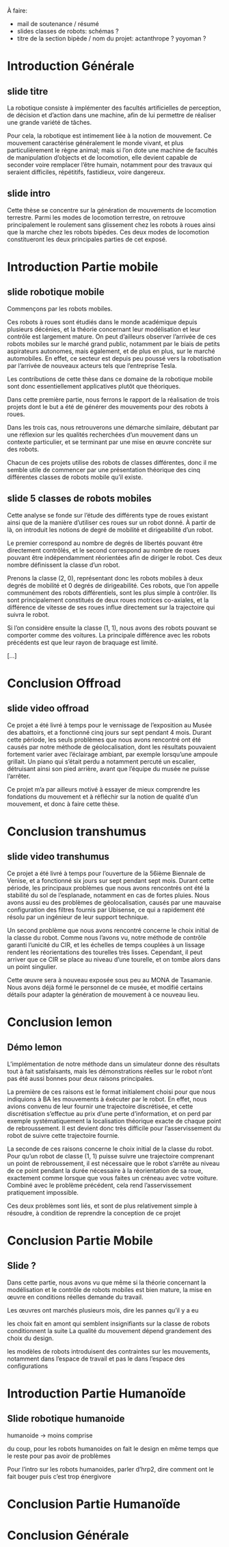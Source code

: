 À faire:

- mail de soutenance / résumé
- slides classes de robots: schémas ?
- titre de la section bipède / nom du projet: actanthrope ? yoyoman ?

# Introduction Générale

## slide titre

La robotique consiste à implémenter des facultés artificielles de perception, de décision et d’action
dans une machine, afin de lui permettre de réaliser une grande variété de tâches.

Pour cela, la robotique est intimement liée à la notion de mouvement. Ce mouvement caractérise généralement
le monde vivant, et plus particulièrement le règne animal; mais si l’on dote une machine de facultés de manipulation
d’objects et de locomotion, elle devient capable de seconder voire remplacer l’être humain, notamment pour des travaux
qui seraient difficiles, répétitifs, fastidieux, voire dangereux.

## slide intro

Cette thèse se concentre sur la génération de mouvements de locomotion terrestre.
Parmi les modes de locomotion terrestre, on retrouve principalement le roulement sans glissement chez les robots à
roues ainsi que la marche chez les robots bipèdes.
Ces deux modes de locomotion constitueront les deux principales parties de cet exposé.

# Introduction Partie mobile

## slide robotique mobile

Commençons par les robots mobiles.

Ces robots à roues sont étudiés dans le monde académique depuis plusieurs décénies, et la théorie concernant leur
modélisation et leur contrôle est largement mature. On peut d’ailleurs observer l’arrivée de ces robots mobiles sur le
marché grand public, notamment par le biais de petits aspirateurs autonomes, mais également, et de plus en plus, sur le
marché automobiles. En effet, ce secteur est depuis peu poussé vers la robotisation par l’arrivée de nouveaux acteurs
tels que l’entreprise Tesla.

Les contributions de cette thèse dans ce domaine de la robotique mobile sont donc essentiellement applicatives plutôt
que théoriques.

Dans cette première partie, nous ferrons le rapport de la réalisation de trois projets dont le but a été de générer des
mouvements pour des robots à roues.

Dans les trois cas, nous retrouverons une démarche similaire, débutant par une réflexion sur les qualités
recherchées d’un mouvement dans un contexte particulier, et se terminant par une mise en œuvre concrète sur des robots.

Chacun de ces projets utilise des robots de classes différentes, donc il me semble
utile de commencer par une présentation théorique des cinq différentes classes de robots mobile qu’il existe.

<!--intro art et robotique: transcrire-->


## slide 5 classes de robots mobiles

Cette analyse se fonde sur l’étude des différents type de roues existant ainsi que de la manière d’utiliser ces roues
sur un robot donné. À partir de là, on introduit les notions de degré de mobilité et dirigeabilité d’un robot.

Le premier correspond au nombre de degrés de libertés pouvant être directement contrôlés, et
le second correspond au nombre de roues pouvant être indépendamment réorientées afin de diriger le robot.
Ces deux nombre définissent la classe d’un robot.

Prenons la classe (2, 0), représentant donc les robots mobiles à deux degrés de mobilité et 0 degrés de dirigeabilité.
Ces robots, que l’on appelle communément des robots différentiels, sont les plus simple à contrôler. Ils sont
principalement constitués de deux roues motrices co-axiales, et la différence de vitesse de ses roues influe
directement sur la trajectoire qui suivra le robot.

Si l’on considère ensuite la classe (1, 1), nous avons des robots pouvant se comporter comme des voitures. La
principale différence avec les robots précédents est que leur rayon de braquage est limité.

[…]

# Conclusion Offroad

## slide video offroad

Ce projet a été livré à temps pour le vernissage de l’exposition au Musée des abattoirs, et a fonctionné cinq jours
sur sept pendant 4 mois. Durant cette période, les seuls problèmes que nous avons rencontré ont été causés par notre
méthode de géolocalisation, dont les résultats pouvaient fortement varier avec l’éclairage ambiant, par exemple
lorsqu’une ampoule grillait. Un piano qui s’était perdu a notamment percuté un escalier, détruisant ainsi son pied
arrière, avant que l’équipe du musée ne puisse l’arrêter.

Ce projet m’a par ailleurs motivé à essayer de mieux comprendre les fondations du mouvement et à réfléchir sur la
notion de qualité d’un mouvement, et donc à faire cette thèse.

# Conclusion transhumus

## slide video transhumus

Ce projet a été livré à temps pour l’ouverture de la 56ième Biennale de Venise, et a fonctionné six jours sur sept
pendant sept mois. Durant cette période, les principaux problèmes que nous avons rencontrés ont été la stabilité du sol
de l’esplanade, notamment en cas de fortes pluies. Nous avons aussi eu des problèmes de géolocalisation, causés par une
mauvaise configuration des filtres fournis par Ubisense, ce qui a rapidement été résolu par un ingénieur de leur
support technique.

Un second problème que nous avons rencontré concerne le choix initial de la classe du robot. Comme nous l’avons vu,
notre méthode de contrôle garanti l’unicité du CIR, et les échelles de temps couplées à un lissage rendent les
réorientations des tourelles très lisses. Cependant, il peut arriver que ce CIR se place au niveau d’une tourelle, et
on tombe alors dans un point singulier.

Cette œuvre sera à nouveau exposée sous peu au MONA de Tasamanie. Nous avons déjà formé le personnel de ce musée, et
modifié certains détails pour adapter la génération de mouvement à ce nouveau lieu.

# Conclusion lemon

## Démo lemon

L’implémentation de notre méthode dans un simulateur donne des résultats tout à fait satisfaisants, mais les
démonstrations réelles sur le robot n’ont pas été aussi bonnes pour deux raisons principales.

La première de ces raisons est le format initialement choisi pour que nous indiquions à BA les mouvements à
éxécuter par le robot. En effet, nous avions convenu de leur fournir une trajectoire discrétisée, et cette
discrétisation s’effectue au prix d’une perte d’information, et on perd par exemple systématiquement la localisation
théorique exacte de chaque point de rebroussement. Il est devient donc très difficile pour l’asservissement du robot de
suivre cette trajectoire fournie.

La seconde de ces raisons concerne le choix initial de la classe du robot. Pour qu’un robot de classe (1, 1)
puisse suivre une trajectoire comprenant un point de rebroussement, il est nécessaire que le robot s’arrête au niveau
de ce point pendant la durée nécessaire à la réorientation de sa roue, exactement comme lorsque que vous faites un
créneau avec votre voiture. Combiné avec le problème précédent, cela rend l’asservissement pratiquement impossible.

Ces deux problèmes sont liés, et sont de plus relativement simple à résoudre, à condition de reprendre la conception de
ce projet


# Conclusion Partie Mobile

## Slide ?

Dans cette partie, nous avons vu que même si la théorie concernant la modélisation et le contrôle de robots mobiles est
bien mature, la mise en œuvre en conditions réelles demande du travail.

Les œuvres ont marchés plusieurs mois, dire les pannes qu’il y a eu

les choix fait en amont qui semblent insignifiants sur la classe de robots conditionnent la suite
La qualité du mouvement dépend grandement des choix du design.

les modèles de robots introduisent des contraintes sur les mouvements, notamment dans l’espace de travail et pas le
dans l’espace des configurations

# Introduction Partie Humanoïde

## Slide robotique humanoide

humanoide -> moins comprise

du coup, pour les robots humanoides on fait le design en même temps que le reste pour pas avoir de problèmes

Pour l’intro sur les robots humanoides, parler d’hrp2, dire comment ont le fait bouger
puis c’est trop énergivore

# Conclusion Partie Humanoïde

# Conclusion Générale
